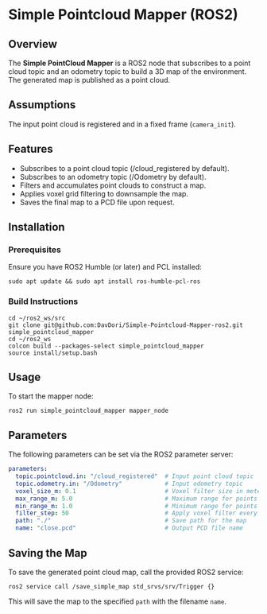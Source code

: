 # Simple Pointcloud Mapper (ROS2)

## Overview

The **Simple PointCloud Mapper** is a ROS2 node that subscribes to a point cloud topic and an odometry topic to build a 3D map of the environment. The generated map is published as a point cloud.

## Assumptions

The input point cloud is registered and in a fixed frame (`camera_init`).

## Features

- Subscribes to a point cloud topic (/cloud_registered by default).
- Subscribes to an odometry topic (/Odometry by default).
- Filters and accumulates point clouds to construct a map.
- Applies voxel grid filtering to downsample the map.
- Saves the final map to a PCD file upon request.

## Installation

### Prerequisites

Ensure you have ROS2 Humble (or later) and PCL installed:

```
sudo apt update && sudo apt install ros-humble-pcl-ros
```

### Build Instructions

```
cd ~/ros2_ws/src
git clone git@github.com:DavDori/Simple-Pointcloud-Mapper-ros2.git simple_pointcloud_mapper
cd ~/ros2_ws
colcon build --packages-select simple_pointcloud_mapper
source install/setup.bash
```

## Usage

To start the mapper node:

```
ros2 run simple_pointcloud_mapper mapper_node
```

## Parameters

The following parameters can be set via the ROS2 parameter server:

```yaml
parameters:
  topic.pointcloud.in: "/cloud_registered"  # Input point cloud topic
  topic.odometry.in: "/Odometry"            # Input odometry topic
  voxel_size_m: 0.1                         # Voxel filter size in meters
  max_range_m: 5.0                          # Maximum range for points in meters
  min_range_m: 1.0                          # Minimum range for points in meters
  filter_step: 50                           # Apply voxel filter every N frames
  path: "./"                                # Save path for the map
  name: "close.pcd"                         # Output PCD file name
```

## Saving the Map

To save the generated point cloud map, call the provided ROS2 service:

```
ros2 service call /save_simple_map std_srvs/srv/Trigger {}
```

This will save the map to the specified `path` with the filename `name`.
